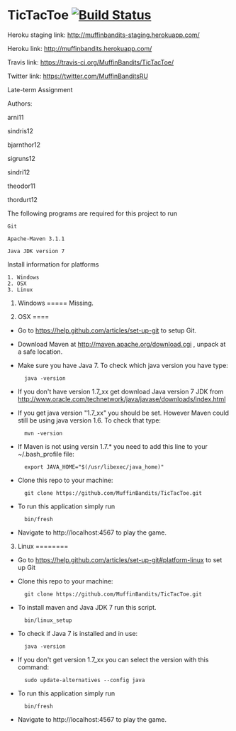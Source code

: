 TicTacToe [![Build Status](https://travis-ci.org/MuffinBandits/TicTacToe.png?branch=master)](https://travis-ci.org/MuffinBandits/TicTacToe) 
=========

Heroku staging link: http://muffinbandits-staging.herokuapp.com/

Heroku link: http://muffinbandits.herokuapp.com/

Travis link: https://travis-ci.org/MuffinBandits/TicTacToe/

Twitter link: https://twitter.com/MuffinBanditsRU

Late-term Assignment

Authors:

arni11

sindris12

bjarnthor12

sigruns12

sindri12

theodor11

thordurt12

The following programs are required for this project to run 

    Git

    Apache-Maven 3.1.1

    Java JDK version 7

Install information for platforms

    1. Windows
    2. OSX 
    3. Linux



1. Windows 
=====
Missing.



2. OSX
====

- Go to https://help.github.com/articles/set-up-git to setup Git.

- Download Maven at http://maven.apache.org/download.cgi , unpack at a safe location.


- Make sure you have Java 7. To check which java version you have type:
        
        java -version

- If you don't have version 1.7_xx get  download Java version 7 JDK from http://www.oracle.com/technetwork/java/javase/downloads/index.html

- If you get java version "1.7_xx" you should be set. However Maven could still be using java version 1.6. To check that type: 
    
        mvn -version

- If Maven is not using versin 1.7.* you need to add this line to your ~/.bash_profile file:

        export JAVA_HOME="$(/usr/libexec/java_home)"
        
- Clone this repo to your machine:
    
        git clone https://github.com/MuffinBandits/TicTacToe.git

- To run this application simply run 
    
        bin/fresh 

- Navigate to http://localhost:4567 to play the game.


3. Linux 
========

- Go to https://help.github.com/articles/set-up-git#platform-linux to set up Git


- Clone this repo to your machine:

        git clone https://github.com/MuffinBandits/TicTacToe.git


- To install maven and Java JDK 7 run this script.

        bin/linux_setup

- To check if Java 7 is installed and in use:

        java -version

- If you don't get version 1.7_xx you can select the version with this command:
        
        sudo update-alternatives --config java

- To run this application simply run 

        bin/fresh 

- Navigate to http://localhost:4567 to play the game.



    
    

